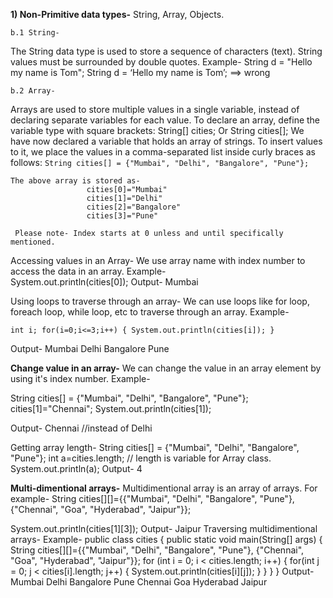 
**1)  Non-Primitive data types-**
String, Array, Objects.

    b.1 String-
The String data type is used to store a sequence of characters (text). String values must be surrounded by double quotes.
    Example-
         String d = "Hello my name is Tom";
String d = ‘Hello my name is Tom’;  ==> wrong

    b.2 Array-
Arrays are used to store multiple values in a single variable, instead of declaring separate variables for each value.
To declare an array, define the variable type with square brackets:
                            String[] cities;
                       Or String cities[];
We have now declared a variable that holds an array of strings. To insert values to it, we place the values in a comma-separated list inside curly braces as follows:
           `String cities[] = {"Mumbai", "Delhi", "Bangalore", "Pune"};`

    The above array is stored as-
                     cities[0]="Mumbai"
                     cities[1]="Delhi"
                     cities[2]="Bangalore"
                     cities[3]="Pune"

     Please note- Index starts at 0 unless and until specifically mentioned.


Accessing values in an Array- We use array name with index number to access the data in an array. Example-  
System.out.println(cities[0]);
Output- Mumbai
       
       
Using loops to traverse through an array-
   We can use loops like for loop, foreach loop, while loop, etc to traverse through an array.
Example-

`int i; for(i=0;i<=3;i++) { System.out.println(cities[i]); }  `
 
 Output- Mumbai Delhi Bangalore Pune

**Change value in an array-**
We can change the value in an array element by using it's index number.
Example-

String cities[] = {"Mumbai", "Delhi", "Bangalore", "Pune"};
cities[1]="Chennai";
System.out.println(cities[1]);

Output-
Chennai          //instead of Delhi

Getting array length-
String cities[] = {"Mumbai", "Delhi", "Bangalore", "Pune"};
int a=cities.length; // length is variable for Array class. 
System.out.println(a);
Output-
4

**Multi-dimentional arrays-**
Multidimentional array is an array of arrays.
For example-
String cities[][]={{"Mumbai", "Delhi", "Bangalore", "Pune"}, {"Chennai", "Goa", "Hyderabad", "Jaipur"}};

System.out.println(cities[1][3]);
Output-
Jaipur
Traversing multidimentional arrays-
Example-
public class cities 
 {
   public static void main(String[] args) 
         {
            String cities[][]={{"Mumbai", "Delhi", "Bangalore", "Pune"}, {"Chennai", "Goa", "Hyderabad", "Jaipur"}};
            for (int i = 0; i < cities.length; i++) 
                  {
                         for(int j = 0; j < cities[i].length; j++) 
                             {
                                 System.out.println(cities[i][j]);
                             }
                  }
          }
 }
Output-
Mumbai
Delhi
Bangalore
Pune
Chennai
Goa
Hyderabad
Jaipur
